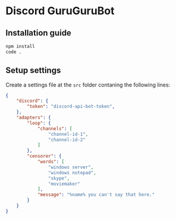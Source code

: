 # Discord GuruGuruBot

## Installation guide

```bash
npm install
code .
```

## Setup settings

Create a settings file at the `src` folder contaning the following lines:

```json
{
    "discord": {
        "token": "discord-api-bot-token",
    },
    "adapters": {
        "loop": {
            "channels": [
                "channel-id-1",
                "channel-id-2"
            ]
        },
        "censorer": {
            "words": [
                "windows server",
                "windows notepad",
                "skype",
                "moviemaker"
            ],
            "message": "%name% you can't say that here."
        }
    }
}
```